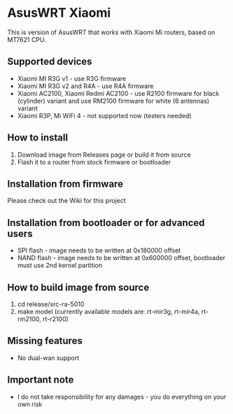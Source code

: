 # AsusWRT Xiaomi
This is version of AsusWRT that works with Xiaomi Mi routers, based on MT7621 CPU.

## Supported devices
- Xiaomi MI R3G v1 - use R3G firmware
- Xiaomi MI R3G v2 and R4A - use R4A firmware
- Xiaomi AC2100, Xiaomi Redmi AC2100 - use R2100 firmware for black (cylinder) variant and use RM2100 firmware for white (6 antennas) variant
- Xiaomi R3P, Mi WiFi 4 - not supported now (testers needed)

## How to install
1. Download image from Releases page or build it from source
2. Flash it to a router from stock firmware or bootloader

## Installation from firmware
Please check out the Wiki for this project

## Installation from bootloader or for advanced users
- SPI flash - image needs to be written at 0x180000 offset
- NAND flash - image needs to be written at 0x600000 offset, bootloader must use 2nd kernel partition

## How to build image from source
1. cd release/src-ra-5010
2. make model (currently available models are: rt-mir3g, rt-mir4a, rt-rm2100, rt-r2100)

## Missing features
- No dual-wan support

## Important note
- I do not take responsibility for any damages - you do everything on your own risk
